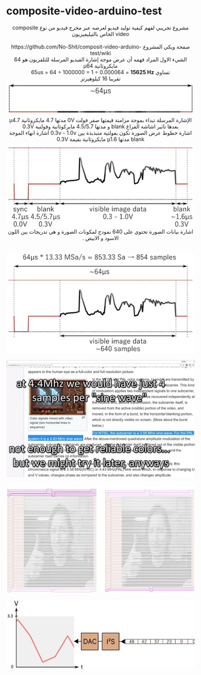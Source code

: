 # composite-video-arduino-test
<div dir="rtl" align="center" color="black">
مشروع تجريبي لفهم كيفية توليد فيديو لعرضه عبر مخرج فيديو من نوع composite video الخاص بالتيليفيزيون 
<br/>
 <br/>  صفحة ويكي المشروع 
 https://github.com/No-Shit/composit-video-arduino-test/wiki
 <br/>
الشيء الاول المراد فهمه أن عرض موجة إشارة الفيديو المرسلة للتلفزيون هو 64 مايكروثانية μ64 
<br/>
 تساوي  
65us = 64 ÷ 1000000 = 1 ÷ 0.000064 = <b> 15625 Hz </b> 
<br/>   تقريبا 16 كيلوهيرتز 
<br/>
<img src="assets/compsit05.jpg" ><img/>
<br/>
اﻹشارة المرسلة تبداء بموجة مزامنة قيمتها صفر فولت 0V مدتها 4.7 مايكروثانية μ4.7
<br/>
 بعدها تاثير اشاشة الفراغ blank و مدتها 4.5/5.7 مايركوثانية وفولتية 0.3V 
<br/> 
 اشارة خطوط عرض الصورة تكون بفولتية متبذبذة بين 0.3v - 1.0v
اشارة انهاء الموجة blank مدتها μ1.6 مايكروثانية بقيمة 0.3V   
<br/> 
<img src="assets/compsit04.jpg" ><img/>
<br/>
اشارة بيانات الصورة تحتوي على 640 نمودج لمكونات الصورة و هي تدريجات بين اللون الاسود و الابيض .  
<br/>  
<br/>

<img src="assets/compsit02.jpg" ><img/>
<br/>

<img src="assets/compsit01.jpg" ><img/>
<br/>

<img src="assets/compsit00.jpg" ><img/>
<br/>

<img src="assets/compsit06.jpg" ><img/>
<br/>

</div>





